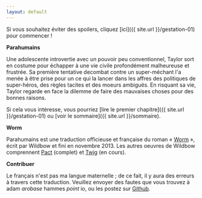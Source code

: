 ```yaml
---
layout: default
---
```


Si vous souhaitez éviter des spoilers, cliquez [ici]({{ site.url }}/gestation-01) pour commencer !


**Parahumains**

Une adolescente introvertie avec un pouvoir peu conventionnel, Taylor sort en costume pour échapper à une vie civile profondément malheureuse et frustrée.
Sa première tentative decombat contre un super-méchant l'a menée à être prise pour un ce qui la lancer dans les affres des politiques de super-héros, des règles tacites et des moeurs ambiguës.
En risquant sa vie, Taylor regarde en face la dilemme de faire des mauvaises choses pour des bonnes raisons.

Si cela vous intéresse, vous pourriez [lire le premier chapitre]({{ site.url }}/gestation-01) ou [voir le sommaire]({{ site.url }}/sommaire).


**Worm**

Parahumains est une traduction officieuse et française du roman « [Worm](https://parahumans.wordpress.com) », écrit par Wildbow et fini en novembre 2013.
Les autres oeuvres de Wildbow comprennent [Pact](https://pactwebserial.wordpress.com) (complet) et [Twig](https://twigserial.wordpress.com) (en cours).


**Contribuer**

Le français n'est pas ma langue maternelle ; de ce fait, il y aura des erreurs à travers cette traduction.
Veuillez envoyer des fautes que vous trouvez à adam *arobase* hammes *point* io, ou les postez sur [Github](https://github.com/parahumains/parahumains.github.io/issues/new).

